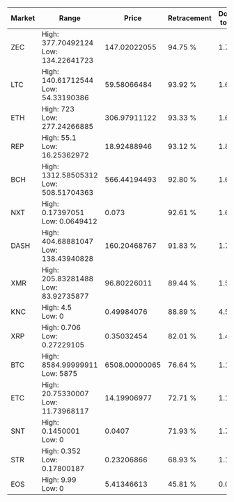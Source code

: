 | Market | Range | Price| Retracement | Doubles to 50% |
| --- | --- | --- | --- | --- |
| ZEC | High: 377.70492124<br />Low: 134.22641723 | 147.02022055 | 94.75 % | 1.74 |
| LTC | High: 140.61712544<br />Low: 54.33190386 | 59.58066484 | 93.92 % | 1.64 |
| ETH | High: 723<br />Low: 277.24266885 | 306.97911122 | 93.33 % | 1.63 |
| REP | High: 55.1<br />Low: 16.25362972 | 18.92488946 | 93.12 % | 1.89 |
| BCH | High: 1312.58505312<br />Low: 508.51704363 | 566.44194493 | 92.80 % | 1.61 |
| NXT | High: 0.17397051<br />Low: 0.0649412 | 0.073 | 92.61 % | 1.64 |
| DASH | High: 404.68881047<br />Low: 138.43940828 | 160.20468767 | 91.83 % | 1.70 |
| XMR | High: 205.83281488<br />Low: 83.92735877 | 96.80226011 | 89.44 % | 1.50 |
| KNC | High: 4.5<br />Low: 0 | 0.49984076 | 88.89 % | 4.50 |
| XRP | High: 0.706<br />Low: 0.27229105 | 0.35032454 | 82.01 % | 1.40 |
| BTC | High: 8584.99999911<br />Low: 5875 | 6508.00000065 | 76.64 % | 1.11 |
| ETC | High: 20.75330007<br />Low: 11.73968117 | 14.19906977 | 72.71 % | 1.14 |
| SNT | High: 0.1450001<br />Low: 0 | 0.0407 | 71.93 % | 1.78 |
| STR | High: 0.352<br />Low: 0.17800187 | 0.23206866 | 68.93 % | 1.14 |
| EOS | High: 9.99<br />Low: 0 | 5.41346613 | 45.81 % | 0.00 |
